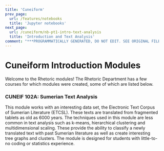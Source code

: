 ```yaml
---
title: 'Cuneiform'
prev_page:
  url: /features/notebooks
  title: 'Jupyter notebooks'
next_page:
  url: /cuneiform/nb-pt1-intro-text-analysis
  title: 'Introduction and Text Analysis'
comment: "***PROGRAMMATICALLY GENERATED, DO NOT EDIT. SEE ORIGINAL FILES IN /content***"
---
```

# Cuneiform Introduction Modules

Welcome to the Rhetoric modules! The Rhetoric Department has a few courses for which modules were created, some of which are listed below.

### CUNEIF 102A: Sumerian Text Analysis

This module works with an interesting data set, the Electronic Text Corpus of Sumerian Literature (ETCSL). These texts are translated from fragmented tablets as old as 6000 years. The techniques used in this module are less common in text analysis such as k-means, hierarchical clustering and multidimensional scaling. These provide the ability to classify a newly translated text with past Sumerian literature as well as create interesting tree graphs and clusters. The module is designed for students with little-to-no coding or statistics experience.